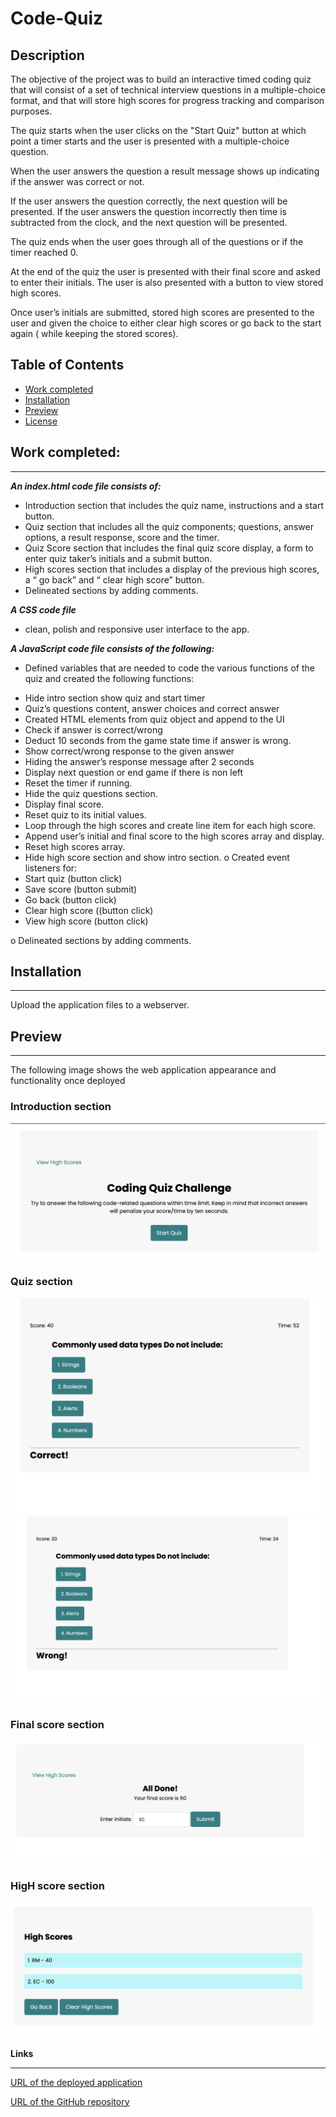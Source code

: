 # Code-Quiz

 ## Description 

The objective of the project was to build an interactive timed coding quiz that will consist of a set of technical interview questions in a multiple-choice format, and that will store high scores for progress tracking and comparison purposes.

The quiz starts when the user clicks on the "Start Quiz" button at which point a timer starts and the user is presented with a multiple-choice question.

When the user answers the question a result message shows up indicating if the answer was correct or not.
 
If the user answers the question correctly, the next question will be presented. If the user answers the question incorrectly then time is subtracted from the clock, and the next question will be presented.

The quiz ends when the user goes through all of the questions or if the timer reached 0.

At the end of the quiz the user is presented with their final score and asked to enter their initials. The user is also presented with a button to view stored high scores.

Once user’s initials are submitted, stored high scores are presented to the user and given the choice to either clear high scores or go back to the start again ( while keeping the stored scores).


## Table of Contents
* [Work completed](#work-completed)
* [Installation](#installation)
* [Preview](#preview)
* [License](#)



## Work completed:
<hr>

***An index.html code file consists of:***

* Introduction section that includes the quiz name, instructions and a start button.
* Quiz section that includes all the quiz components; questions, answer options, a result response, score and the timer. 
* Quiz Score section that includes the final quiz score display, a form to enter quiz taker’s initials and a submit button.
* High scores section that includes a display of the previous high scores, a “ go back” and “ clear high score” button. 
* Delineated sections by adding comments.

***A CSS code file***
* clean, polish and responsive user interface to the app.

***A JavaScript code file consists of the following:***

* Defined variables that are needed to code the various functions of the quiz and created the following functions:

- Hide intro section show quiz and start timer
- Quiz’s questions content, answer choices and correct answer
- Created HTML elements from quiz object and append to the UI
- Check if answer is correct/wrong
- Deduct 10 seconds from the game state time if answer is wrong.
- Show correct/wrong response to the given answer
- Hiding the answer’s response message after 2 seconds
- Display next question or end game if there is non left
- Reset the timer if running.
- Hide the quiz questions section.
- Display final score.
- Reset quiz to its initial values.
- Loop through the high scores and create line item for each high score.
- Append user’s initial and final score to the high scores array and display. 
- Reset high scores array. 
- Hide high score section and show intro section. 
o	Created event listeners for:
- Start quiz (button click)
- Save score (button submit) 
- Go back (button click)
- Clear high score ((button click)
- View high score (button click)

o	Delineated sections by adding comments.



## Installation
<hr>

Upload the application files to a webserver.
 

## Preview
<hr>

The following image shows the web application appearance and functionality once deployed

### Introduction section 

![initial disply](/assets/image-1.png)

### Quiz section 

![Questions display/correct answer](/assets/image-2.png)
![Questions display/wrong answer](/assets/image-3.png)


### Final score section

![Final Score display and request to enter initals](/assets/image-4.png)


### HigH score section

![High score display](/assets/image-5.png)



**Links**
<hr>

[URL of the deployed application](https://elliechayo.github.io/password-generator/)

[URL of the GitHub repository](https://github.com/elliechayo/password-generator)